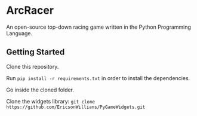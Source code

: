 # ArcRacer

An open-source top-down racing game written in the Python Programming Language.

## Getting Started

Clone this repository.

Run `pip install -r requirements.txt` in order to install the dependencies.

Go inside the cloned folder.

Clone the widgets library: `git clone https://github.com/EricsonWillians/PyGameWidgets.git`
